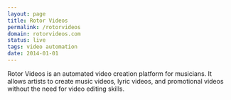 ```yaml
---
layout: page
title: Rotor Videos
permalink: /rotorvideos
domain: rotorvideos.com
status: live
tags: video automation
date: 2014-01-01
---
```

Rotor Videos is an automated video creation platform for musicians. It allows artists to create music videos, lyric videos, and promotional videos without the need for video editing skills.
